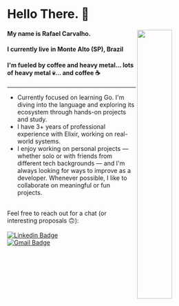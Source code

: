 # Hello There. :beers:

#### My name is Rafael Carvalho. <img align="right" src="https://i.kym-cdn.com/photos/images/original/000/476/072/9f5.gif" width="40%" style="max-width:100%;">

#### I currently live in Monte Alto (SP), Brazil  
#### I'm fueled by coffee and heavy metal... lots of heavy metal :skull:... and coffee :coffee:  
***

- Currently focused on learning Go. I'm diving into the language and exploring its ecosystem through hands-on projects and study.
- I have 3+ years of professional experience with Elixir, working on real-world systems.
- I enjoy working on personal projects — whether solo or with friends from different tech backgrounds — and I'm always looking for ways to improve as a developer. Whenever possible, I like to collaborate on meaningful or fun projects.

<br/>Feel free to reach out for a chat (or interesting proposals :upside_down_face:):  
<br/>[![Linkedin Badge](https://img.shields.io/badge/-RafaelCarvalho-blue?style=flat-square&logo=Linkedin&logoColor=white&link=https://www.linkedin.com/in/rafael-vilas-boas-de-carvalho-61a517187/)](https://www.linkedin.com/in/rafael-vilas-boas-de-carvalho-61a517187/)
&nbsp;  
[![Gmail Badge](https://img.shields.io/badge/-az.carta@gmail.com-c14438?style=flat-square&logo=Gmail&logoColor=white&link=mailto:az.carta@gmail.com)](mailto:az.carta@gmail)
